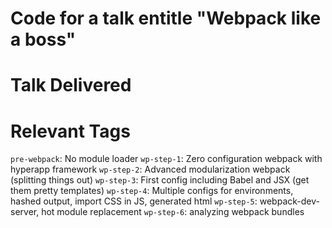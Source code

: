 # Code for a talk entitle "Webpack like a boss"

# Talk Delivered



# Relevant Tags

`pre-webpack`: No module loader
`wp-step-1`: Zero configuration webpack with hyperapp framework
`wp-step-2`: Advanced modularization webpack (splitting things out)
`wp-step-3`: First config including Babel and JSX (get them pretty templates)
`wp-step-4`: Multiple configs for environments, hashed output, import CSS in JS, generated html
`wp-step-5`: webpack-dev-server, hot module replacement
`wp-step-6`: analyzing webpack bundles